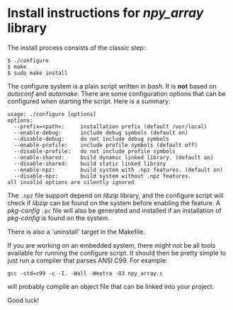# Install instructions for *npy_array* library

The install process consists of the classic step:

    $ ./configure
    $ make
    $ sudo make install

The configure system is a plain script written in _bash_. It is **not** based on _autoconf_ and _automake_.
There are some configuration options that can be configured when starting the script. Here is a summary:
 
    usage: ./configure [options]
    options:
      --prefix=<path>:     installation prefix (default /usr/local)
      --enable-debug:      include debug symbols (default on)
      --disable-debug:     do not include debug symbols
      --enable-profile:    include profile symbols (default off)
      --disable-profile:   do not include profile symbols
      --enable-shared:     build dynamic linked library. (default on)
      --disable-shared:    build static linked library
      --enable-npz:        build system with .npz features. (default on)
      --disable-npz:       build system without .npz features.
    all invalid options are silently ignored

The `.npz` file support depend on _libzip_ library, and the configure script will check if _libzip_ can
be found on the system before enabling the feature. A _pkg-config_ `.pc` file will also be generated
and installed if an installation of _pkg-config_ is found on the system.

There is also a 'uninstall' target in the Makefile.

If you are working on an embedded system, there might not be all tools available for running the
configure script. It should then be pretty simple to just run a compiler that parses ANSI C99.
For example:

    gcc -std=c99 -c -I. -Wall -Wextra -O3 npy_array.c

will probably compile an object file that can be linked into your project.

Good luck! 
